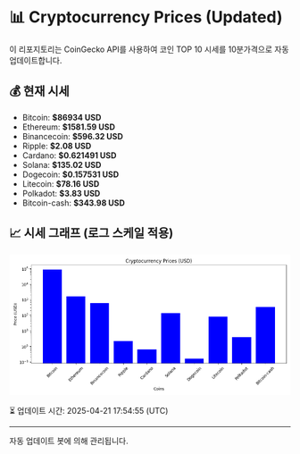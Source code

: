
# 📊 Cryptocurrency Prices (Updated)

이 리포지토리는 CoinGecko API를 사용하여 코인 TOP 10 시세를 10분가격으로 자동 업데이트합니다.

## 💰 현재 시세
- Bitcoin: **$86934 USD**
- Ethereum: **$1581.59 USD**
- Binancecoin: **$596.32 USD**
- Ripple: **$2.08 USD**
- Cardano: **$0.621491 USD**
- Solana: **$135.02 USD**
- Dogecoin: **$0.157531 USD**
- Litecoin: **$78.16 USD**
- Polkadot: **$3.83 USD**
- Bitcoin-cash: **$343.98 USD**

## 📈 시세 그래프 (로그 스케일 적용)
![Crypto Prices](crypto_prices.png)

⏳ 업데이트 시간: 2025-04-21 17:54:55 (UTC)

---
자동 업데이트 봇에 의해 관리됩니다.
